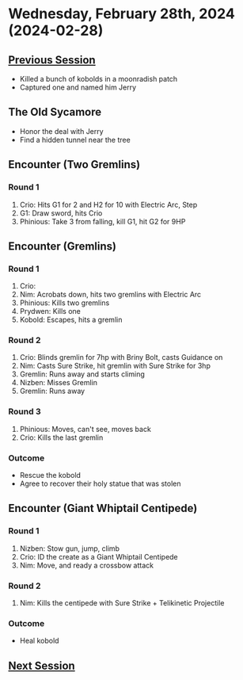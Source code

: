 # Wednesday, February 28th, 2024 (2024-02-28)

## [Previous Session](./2024-02-22.md)

- Killed a bunch of kobolds in a moonradish patch
- Captured one and named him Jerry

## The Old Sycamore

- Honor the deal with Jerry
- Find a hidden tunnel near the tree

## Encounter (Two Gremlins)

### Round 1

1. Crio: Hits G1 for 2 and H2 for 10 with Electric Arc, Step
1. G1: Draw sword, hits Crio
1. Phinious: Take 3 from falling, kill G1, hit G2 for 9HP

## Encounter (Gremlins)

### Round 1

1. Crio: 
1. Nim: Acrobats down, hits two gremlins with Electric Arc
1. Phinious: Kills two gremlins
1. Prydwen: Kills one
1. Kobold: Escapes, hits a gremlin

### Round 2

1. Crio: Blinds gremlin for 7hp with Briny Bolt, casts Guidance on 
1. Nim: Casts Sure Strike, hit gremlin with Sure Strike for 3hp
1. Gremlin: Runs away and starts climing
1. Nizben: Misses Gremlin
1. Gremlin: Runs away

### Round 3

1. Phinious: Moves, can't see, moves back
1. Crio: Kills the last gremlin

### Outcome

- Rescue the kobold
- Agree to recover their holy statue that was stolen

## Encounter (Giant Whiptail Centipede)

### Round 1

1. Nizben: Stow gun, jump, climb
1. Crio: ID the create as a Giant Whiptail Centipede
1. Nim: Move, and ready a crossbow attack

### Round 2

1. Nim: Kills the centipede with Sure Strike + Telikinetic Projectile 

### Outcome

- Heal kobold

## [Next Session](./2024-03-06.md)
